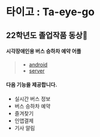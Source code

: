 # 타이고 : Ta-eye-go
## 22학년도 졸업작품 동상🥉

#### 시각장애인용 버스 승하차 예약 어플
> - [android](https://github.com/Ta-eye-go/android)
> - [server](https://github.com/Ta-eye-go/server)

#### 다음 기능을 제공합니다.
- 실시간 버스 정보
- 버스 승하차 예약
- 즐겨찾기
- 인앱결제
- 기사 알림


